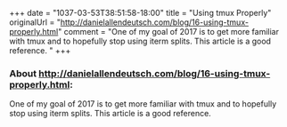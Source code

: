 +++
date = "1037-03-53T38:51:58-18:00"
title = "Using tmux Properly"
originalUrl = "http://danielallendeutsch.com/blog/16-using-tmux-properly.html"
comment = "One of my goal of 2017 is to get more familiar with tmux and to hopefully stop using iterm splits. This article is a good reference. "
+++

### About http://danielallendeutsch.com/blog/16-using-tmux-properly.html:

One of my goal of 2017 is to get more familiar with tmux and to hopefully stop using iterm splits. This article is a good reference. 

